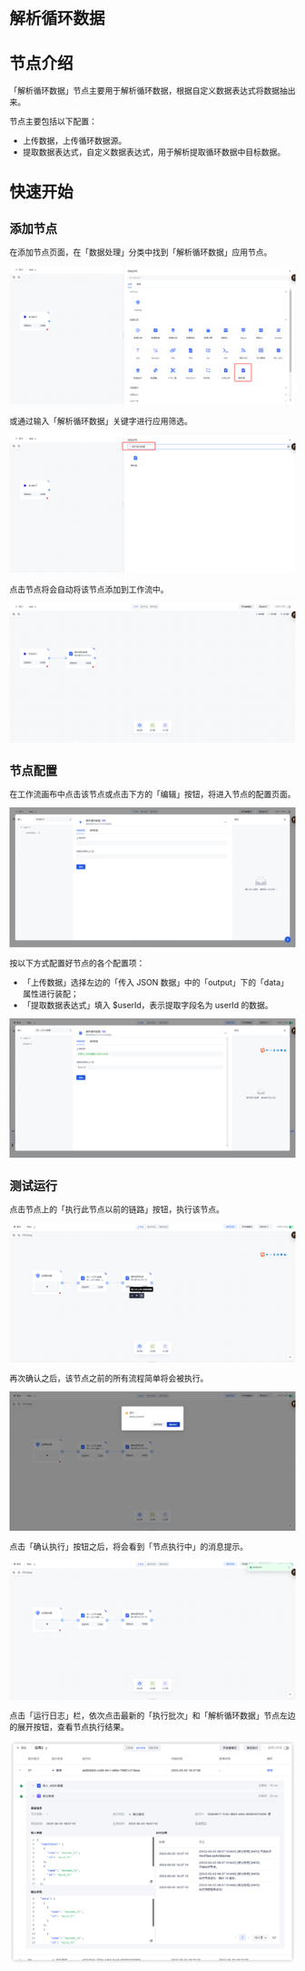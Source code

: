 # 解析循环数据

# 节点介绍

「解析循环数据」节点主要用于解析循环数据，根据自定义数据表达式将数据抽出来。

节点主要包括以下配置：

- 上传数据，上传循环数据源。
- 提取数据表达式，自定义数据表达式，用于解析提取循环数据中目标数据。

# 快速开始

## 添加节点

在添加节点页面，在「数据处理」分类中找到「解析循环数据」应用节点。

![](../static/ENdbbck2hobHLYxvcYxcYdZ0nec.png)

或通过输入「解析循环数据」关键字进行应用筛选。

![](../static/H51iblbAeooAALxOazGcVgVhn7b.png)

点击节点将会自动将该节点添加到工作流中。

![](../static/AzTJbDxtpolmcix7IVIc8qj7np0.png)

## 节点配置

在工作流画布中点击该节点或点击下方的「编辑」按钮，将进入节点的配置页面。

![](../static/W3Cvbxwhgoyh32xXFvRcixqYnkb.png)

按以下方式配置好节点的各个配置项：

- 「上传数据」选择左边的「传入 JSON 数据」中的「output」下的「data」属性进行装配；
- 「提取数据表达式」填入 $userId，表示提取字段名为 userId 的数据。

![](../static/BkijbVLJEofQFHxgyvqcsEkUnNb.png)

## 测试运行

点击节点上的「执行此节点以前的链路」按钮，执行该节点。

![](../static/DiL4beYC9oGNFKxcRxPch2tCnfh.png)

再次确认之后，该节点之前的所有流程简单将会被执行。

![](../static/YV2QbBMKSoL6JmxwYJ3c9mznn8d.png)

点击「确认执行」按钮之后，将会看到「节点执行中」的消息提示。

![](../static/DnOkbdCqVo2I2axpvGRce6Ygn1b.png)

点击「运行日志」栏，依次点击最新的「执行批次」和「解析循环数据」节点左边的展开按钮，查看节点执行结果。

![](../static/D6QEbMf9SovLPWxd3oEcRINJn6E.png)
